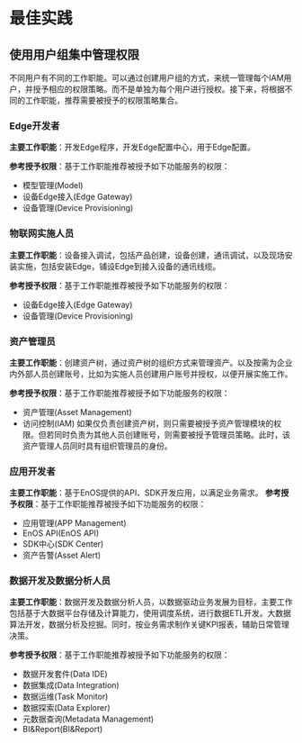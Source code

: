 # 最佳实践

## 使用用户组集中管理权限
不同用户有不同的工作职能。可以通过创建用户组的方式，来统一管理每个IAM用户，并授予相应的权限策略。而不是单独为每个用户进行授权。接下来，将根据不同的工作职能，推荐需要被授予的权限策略集合。

### Edge开发者

**主要工作职能**：开发Edge程序，开发Edge配置中心，用于Edge配置。

**参考授予权限**：基于工作职能推荐被授予如下功能服务的权限：
- 模型管理(Model)
- 设备Edge接入(Edge Gateway)
- 设备管理(Device Provisioning)

### 物联网实施人员

**主要工作职能**：设备接入调试，包括产品创建，设备创建，通讯调试，以及现场安装实施，包括安装Edge，铺设Edge到接入设备的通讯线缆。

**参考授予权限**：基于工作职能推荐被授予如下功能服务的权限：
- 设备Edge接入(Edge Gateway)
- 设备管理(Device Provisioning)

### 资产管理员

**主要工作职能**：创建资产树，通过资产树的组织方式来管理资产。以及按需为企业内外部人员创建账号，比如为实施人员创建用户账号并授权，以便开展实施工作。

**参考授予权限**：基于工作职能推荐被授予如下功能服务的权限：
- 资产管理(Asset Management)
- 访问控制(IAM)
如果仅负责创建资产树，则只需要被授予资产管理模块的权限。但若同时负责为其他人员创建账号，则需要被授予管理员策略。此时，该资产管理人员同时具有组织管理员的身份。

### 应用开发者

**主要工作职能**：基于EnOS提供的API、SDK开发应用，以满足业务需求。
**参考授予权限**：基于工作职能推荐被授予如下功能服务的权限：
- 应用管理(APP Management)
- EnOS API(EnOS API)
- SDK中心(SDK Center)
- 资产告警(Asset Alert)

### 数据开发及数据分析人员

**主要工作职能**：数据开发及数据分析人员，以数据驱动业务发展为目标，主要工作包括基于大数据平台存储及计算能力，使用调度系统，进行数据ETL开发。大数据算法开发，数据分析及挖掘。同时，按业务需求制作关键KPI报表，辅助日常管理决策。

**参考授予权限**：基于工作职能推荐被授予如下功能服务的权限：
- 数据开发套件(Data IDE)
- 数据集成(Data Integration)
- 数据运维(Task Monitor)
- 数据探索(Data Explorer)
- 元数据查询(Metadata Management)
- BI&Report(BI&Report)
